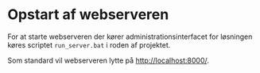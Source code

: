 # Opstart af webserveren

For at starte webserveren der kører administrationsinterfacet for løsningen
køres scriptet `run_server.bat` i roden af projektet.

Som standard vil webserveren lytte på 
[http://localhost:8000/](http://localhost:8000/).